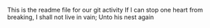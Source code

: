 This is the readme file for our git activity
If I can stop one heart from breaking, I shall not live in vain;
Unto his nest again